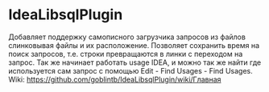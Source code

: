 # IdeaLibsqlPlugin
Добавляет поддержку самописного загрузчика запросов из файлов слинковывая файлы и их расположение.
Позволяет сохранить время на поиск запросов, т.е. строки превращаются в линки с переходом на запрос. Так же начинает работать usage IDEA, и можно так же найти где используется сам запрос с помощью Edit - Find Usages - Find Usages.
Wiki: https://github.com/goblintb/IdeaLibsqlPlugin/wiki/Главная
